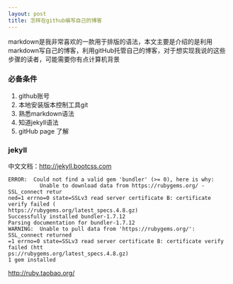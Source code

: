 ```yaml
---
layout: post
title: 怎样在github编写自己的博客
---
```


markdown是我非常喜欢的一款用于排版的语法，本文主要是介绍的是利用markdown写自己的博客，利用gitHub托管自己的博客，对于想实现我说的这些步骤的读者，可能需要你有点计算机背景

### 必备条件

1. github账号
2. 本地安装版本控制工具git
4. 熟悉markdown语法
5. 知道jekyll语法
6. gitHub page 了解




### jekyll 

中文文档：http://jekyll.bootcss.com

    ERROR:  Could not find a valid gem 'bundler' (>= 0), here is why:
              Unable to download data from https://rubygems.org/ - SSL_connect retur
    ned=1 errno=0 state=SSLv3 read server certificate B: certificate verify failed (
    https://rubygems.org/latest_specs.4.8.gz)
    Successfully installed bundler-1.7.12
    Parsing documentation for bundler-1.7.12
    WARNING:  Unable to pull data from 'https://rubygems.org/': SSL_connect returned
    =1 errno=0 state=SSLv3 read server certificate B: certificate verify failed (htt
    ps://rubygems.org/latest_specs.4.8.gz)
    1 gem installed
    

http://ruby.taobao.org/




